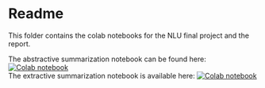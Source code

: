 # Readme
This folder contains the colab notebooks for the NLU final project and the report.  

The abstractive summarization notebook can be found here: [![Colab notebook](https://colab.research.google.com/assets/colab-badge.svg)](https://colab.research.google.com/drive/138GJhtypQrVUlW7fFifpc2NxAMBo-Qor?usp=sharing)  
The extractive summarization notebook is available here: [![Colab notebook](https://colab.research.google.com/assets/colab-badge.svg)](https://colab.research.google.com/drive/1zpCE3TNAM_cXPXH6jffoBXAZ_vWA3NF5?usp=sharing)  
